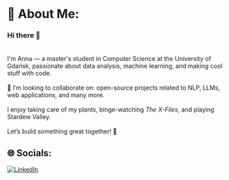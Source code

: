 # 💫 About Me:
### Hi there 👋<br><br>
I'm Anna — a master's student in Computer Science at the University of Gdańsk, passionate about data analysis, machine learning, and making cool stuff with code. <br><br>🤝 I’m looking to collaborate on: open-source projects related to NLP, LLMs, web applications, and many more. <br><br>I enjoy taking care of my plants, binge-watching *The X-Files*, and playing Stardew Valley.<br><br>Let’s build something great together! 🚀<br>


## 🌐 Socials:
[![LinkedIn](https://img.shields.io/badge/LinkedIn-%230077B5.svg?logo=linkedin&logoColor=white)](https://www.linkedin.com/in/anna-%C4%87wikli%C5%84ska/) 


